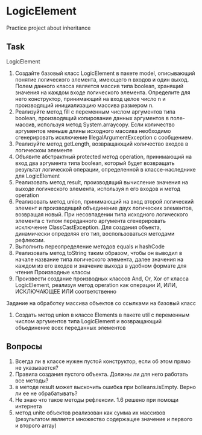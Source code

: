 # LogicElement
Practice project about inheritance

## Task
LogicElement
1.	Создайте базовый класс LogicElement в пакете model, описывающий понятие логического элемента, имеющего n входов и один выход. Полем данного класса является массив типа boolean, хранящий значения на каждом входе логического элемента. Определите для него конструктор, принимающий на вход целое число n и производящий инициализацию массива размером n.
2.	Реализуйте метод fill с переменным числом аргументов типа boolean, производящий копирование данных аргументов в поле-массив, используя метод System.arraycopy. Если количество аргументов меньше длины исходного массива необходимо сгенерировать исключение IllegalArgumentException с сообщением.
3.	Реализуйте метод getLength, возвращающий количество входов в логическом элементе
4.	Объявите абстрактный protected метод operation, принимающий на вход два аргумента типа boolean, который будет возвращать результат логической операции, определенной в классе-наследнике для LogicElement
5.	Реализовать метод result, производящий вычисление значения на выходе логического элемента, используя n его входов и метод operation
6.	Реализовать метод union, принимающий на вход второй логический элемент и производящий объединение двух логических элементов, возвращая новый. При несовпадении типа исходного логического элемента с типом переданного аргумента сгенерировать исключение ClassCastException. Для создания объекта, динамически определяя его тип, воспользоваться методами рефлексии.
7.	Выполнить переопределение методов equals и hashCode
8.	Реализовать метод toString таким образом, чтобы он выводил в начале название типа логического элемента, далее значения на каждом из его входов и значение выхода в удобном формате для чтения
      Производные классы
1.	Произвести создание производных классов And, Or, Xor от класса LogicElement, реализуя метод operation как операции И, ИЛИ, ИСКЛЮЧАЮЩЕЕ ИЛИ соответственно

Задание на обработку массива объектов со ссылками на базовый класс
1.	Создать метод union в классе Elements в пакете util с переменным числом аргументов типа LogicElement и возвращающий объединение всех переданных элементов

##  Вопросы
1. Всегда ли в классе нужен пустой конструктор, если об этом прямо не указывается?
2. Правила создания пустого объекта. Должны ли для него работать все методы?
3. в методе result может выскочить ошибка при bolleans.isEmpty. Верно ли ее не обрабатывать?
3. Не знаю что такое методы рефлексии. 1.6 решено при помощи интернета
4. метод unite объектов реализован как сумма их массивов (результатом является множество содержащее значение и первого и второго array)
